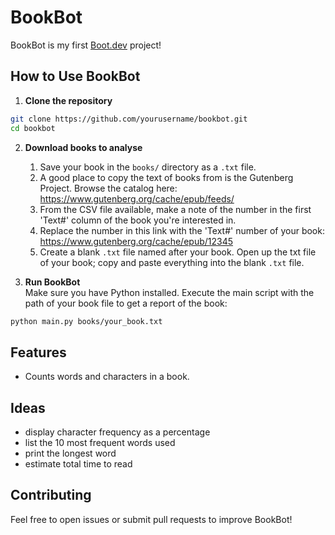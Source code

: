 # BookBot

BookBot is my first [Boot.dev](https://www.boot.dev) project!

## How to Use BookBot

1. **Clone the repository**  
  ```bash
  git clone https://github.com/yourusername/bookbot.git
  cd bookbot
  ```

2. **Download books to analyse**  
  
    1. Save your book in the `books/` directory as a `.txt` file.
    2. A good place to copy the text of books from is the Gutenberg Project. Browse the catalog here: https://www.gutenberg.org/cache/epub/feeds/
    3. From the CSV file available, make a note of the number in the first 'Text#' column of the book you're interested in.  
    4. Replace the number in this link with the 'Text#' number of your book: https://www.gutenberg.org/cache/epub/12345  
    5. Create a blank `.txt` file named after your book. Open up the txt file of your book; copy and paste everything into the blank `.txt` file.

3. **Run BookBot**  
  Make sure you have Python installed.
  Execute the main script with the path of your book file to get a report of the book:
  ```bash
  python main.py books/your_book.txt
  ```

## Features

- Counts words and characters in a book.

## Ideas
- display character frequency as a percentage
- list the 10 most frequent words used
- print the longest word
- estimate total time to read



## Contributing

Feel free to open issues or submit pull requests to improve BookBot!